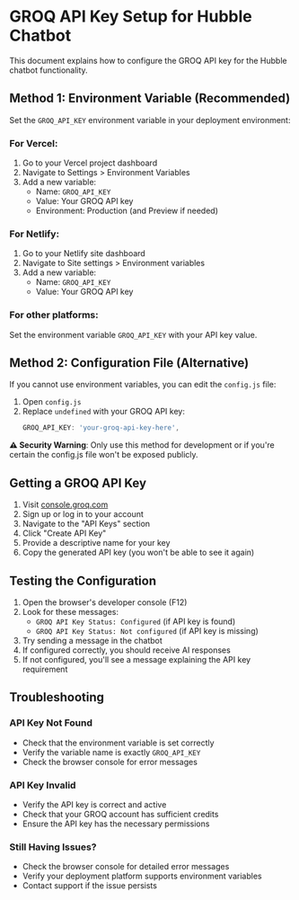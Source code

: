 # GROQ API Key Setup for Hubble Chatbot

This document explains how to configure the GROQ API key for the Hubble chatbot functionality.

## Method 1: Environment Variable (Recommended)

Set the `GROQ_API_KEY` environment variable in your deployment environment:

### For Vercel:
1. Go to your Vercel project dashboard
2. Navigate to Settings > Environment Variables
3. Add a new variable:
   - Name: `GROQ_API_KEY`
   - Value: Your GROQ API key
   - Environment: Production (and Preview if needed)

### For Netlify:
1. Go to your Netlify site dashboard
2. Navigate to Site settings > Environment variables
3. Add a new variable:
   - Name: `GROQ_API_KEY`
   - Value: Your GROQ API key

### For other platforms:
Set the environment variable `GROQ_API_KEY` with your API key value.

## Method 2: Configuration File (Alternative)

If you cannot use environment variables, you can edit the `config.js` file:

1. Open `config.js`
2. Replace `undefined` with your GROQ API key:
   ```javascript
   GROQ_API_KEY: 'your-groq-api-key-here',
   ```

**⚠️ Security Warning**: Only use this method for development or if you're certain the config.js file won't be exposed publicly.

## Getting a GROQ API Key

1. Visit [console.groq.com](https://console.groq.com)
2. Sign up or log in to your account
3. Navigate to the "API Keys" section
4. Click "Create API Key"
5. Provide a descriptive name for your key
6. Copy the generated API key (you won't be able to see it again)

## Testing the Configuration

1. Open the browser's developer console (F12)
2. Look for these messages:
   - `GROQ API Key Status: Configured` (if API key is found)
   - `GROQ API Key Status: Not configured` (if API key is missing)
3. Try sending a message in the chatbot
4. If configured correctly, you should receive AI responses
5. If not configured, you'll see a message explaining the API key requirement

## Troubleshooting

### API Key Not Found
- Check that the environment variable is set correctly
- Verify the variable name is exactly `GROQ_API_KEY`
- Check the browser console for error messages

### API Key Invalid
- Verify the API key is correct and active
- Check that your GROQ account has sufficient credits
- Ensure the API key has the necessary permissions

### Still Having Issues?
- Check the browser console for detailed error messages
- Verify your deployment platform supports environment variables
- Contact support if the issue persists